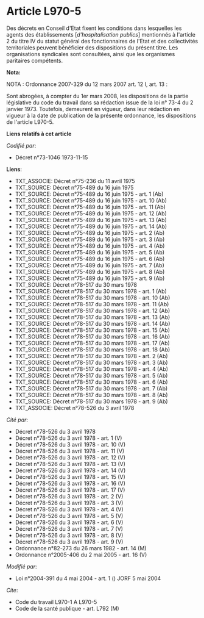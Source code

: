 # Article L970-5

Des décrets en Conseil d'Etat fixent les conditions dans lesquelles les agents des établissements [*d'hospitalisation
publics*] mentionnés à l'article 2 du titre IV du statut général des fonctionnaires de l'Etat et des collectivités
territoriales peuvent bénéficier des dispositions du présent titre. Les organisations syndicales sont consultées, ainsi que
les organismes paritaires compétents.

**Nota:**

NOTA : Ordonnance 2007-329 du 12 mars 2007 art. 12 I, art. 13 :

Sont abrogées, à compter du 1er mars 2008, les dispositions de la partie législative du code du travail dans sa rédaction
issue de la loi n° 73-4 du 2 janvier 1973. Toutefois, demeurent en vigueur, dans leur rédaction en vigueur à la date de
publication de la présente ordonnance, les dispositions de l'article L970-5.

**Liens relatifs à cet article**

_Codifié par_:

  - Décret n°73-1046 1973-11-15

**Liens**:

  - TXT_ASSOCIE: Décret n°75-236 du 11 avril 1975
  - TXT_SOURCE: Décret n°75-489 du 16 juin 1975
  - TXT_SOURCE: Décret n°75-489 du 16 juin 1975 - art. 1 (Ab)
  - TXT_SOURCE: Décret n°75-489 du 16 juin 1975 - art. 10 (Ab)
  - TXT_SOURCE: Décret n°75-489 du 16 juin 1975 - art. 11 (Ab)
  - TXT_SOURCE: Décret n°75-489 du 16 juin 1975 - art. 12 (Ab)
  - TXT_SOURCE: Décret n°75-489 du 16 juin 1975 - art. 13 (Ab)
  - TXT_SOURCE: Décret n°75-489 du 16 juin 1975 - art. 14 (Ab)
  - TXT_SOURCE: Décret n°75-489 du 16 juin 1975 - art. 2 (Ab)
  - TXT_SOURCE: Décret n°75-489 du 16 juin 1975 - art. 3 (Ab)
  - TXT_SOURCE: Décret n°75-489 du 16 juin 1975 - art. 4 (Ab)
  - TXT_SOURCE: Décret n°75-489 du 16 juin 1975 - art. 5 (Ab)
  - TXT_SOURCE: Décret n°75-489 du 16 juin 1975 - art. 6 (Ab)
  - TXT_SOURCE: Décret n°75-489 du 16 juin 1975 - art. 7 (Ab)
  - TXT_SOURCE: Décret n°75-489 du 16 juin 1975 - art. 8 (Ab)
  - TXT_SOURCE: Décret n°75-489 du 16 juin 1975 - art. 9 (Ab)
  - TXT_SOURCE: Décret n°78-517 du 30 mars 1978
  - TXT_SOURCE: Décret n°78-517 du 30 mars 1978 - art. 1 (Ab)
  - TXT_SOURCE: Décret n°78-517 du 30 mars 1978 - art. 10 (Ab)
  - TXT_SOURCE: Décret n°78-517 du 30 mars 1978 - art. 11 (Ab)
  - TXT_SOURCE: Décret n°78-517 du 30 mars 1978 - art. 12 (Ab)
  - TXT_SOURCE: Décret n°78-517 du 30 mars 1978 - art. 13 (Ab)
  - TXT_SOURCE: Décret n°78-517 du 30 mars 1978 - art. 14 (Ab)
  - TXT_SOURCE: Décret n°78-517 du 30 mars 1978 - art. 15 (Ab)
  - TXT_SOURCE: Décret n°78-517 du 30 mars 1978 - art. 16 (Ab)
  - TXT_SOURCE: Décret n°78-517 du 30 mars 1978 - art. 17 (Ab)
  - TXT_SOURCE: Décret n°78-517 du 30 mars 1978 - art. 18 (Ab)
  - TXT_SOURCE: Décret n°78-517 du 30 mars 1978 - art. 2 (Ab)
  - TXT_SOURCE: Décret n°78-517 du 30 mars 1978 - art. 3 (Ab)
  - TXT_SOURCE: Décret n°78-517 du 30 mars 1978 - art. 4 (Ab)
  - TXT_SOURCE: Décret n°78-517 du 30 mars 1978 - art. 5 (Ab)
  - TXT_SOURCE: Décret n°78-517 du 30 mars 1978 - art. 6 (Ab)
  - TXT_SOURCE: Décret n°78-517 du 30 mars 1978 - art. 7 (Ab)
  - TXT_SOURCE: Décret n°78-517 du 30 mars 1978 - art. 8 (Ab)
  - TXT_SOURCE: Décret n°78-517 du 30 mars 1978 - art. 9 (Ab)
  - TXT_ASSOCIE: Décret n°78-526 du 3 avril 1978

_Cité par_:

  - Décret n°78-526 du 3 avril 1978
  - Décret n°78-526 du 3 avril 1978 - art. 1 (V)
  - Décret n°78-526 du 3 avril 1978 - art. 10 (V)
  - Décret n°78-526 du 3 avril 1978 - art. 11 (V)
  - Décret n°78-526 du 3 avril 1978 - art. 12 (V)
  - Décret n°78-526 du 3 avril 1978 - art. 13 (V)
  - Décret n°78-526 du 3 avril 1978 - art. 14 (V)
  - Décret n°78-526 du 3 avril 1978 - art. 15 (V)
  - Décret n°78-526 du 3 avril 1978 - art. 16 (V)
  - Décret n°78-526 du 3 avril 1978 - art. 17 (V)
  - Décret n°78-526 du 3 avril 1978 - art. 2 (V)
  - Décret n°78-526 du 3 avril 1978 - art. 3 (V)
  - Décret n°78-526 du 3 avril 1978 - art. 4 (V)
  - Décret n°78-526 du 3 avril 1978 - art. 5 (V)
  - Décret n°78-526 du 3 avril 1978 - art. 6 (V)
  - Décret n°78-526 du 3 avril 1978 - art. 7 (V)
  - Décret n°78-526 du 3 avril 1978 - art. 8 (V)
  - Décret n°78-526 du 3 avril 1978 - art. 9 (V)
  - Ordonnance n°82-273 du 26 mars 1982 - art. 14 (M)
  - Ordonnance n°2005-406 du 2 mai 2005 - art. 16 (V)

_Modifié par_:

  - Loi n°2004-391 du 4 mai 2004 - art. 1 () JORF 5 mai 2004

_Cite_:

  - Code du travail L970-1 A L970-5
  - Code de la santé publique - art. L792 (M)

